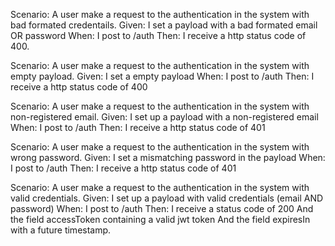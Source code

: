 Scenario: A user make a request to the authentication in the system with bad formated credentails.
Given: I set a payload with a bad formated email OR password
When: I post to /auth
Then: I receive a http status code of 400.

Scenario: A user make a request to the authentication in the system with empty payload.
Given: I set a empty payload
When: I post to /auth
Then: I receive a http status code of 400

Scenario: A user make a request to the authentication in the system with non-registered email.
Given: I set up a payload with a non-registered email
When: I post to /auth
Then: I receive a http status code of 401

Scenario: A user make a request to the authentication in the system with wrong password.
Given: I set a mismatching password in the payload
When: I post to /auth
Then: I receive a http status code of 401

Scenario: A user make a request to the authentication in the system with valid credentials.
Given: I set up a payload with valid credentials (email AND password)
When: I post to /auth
Then: I receive a status code of 200
And the field accessToken containing a valid jwt token
And the field expiresIn with a future timestamp.
